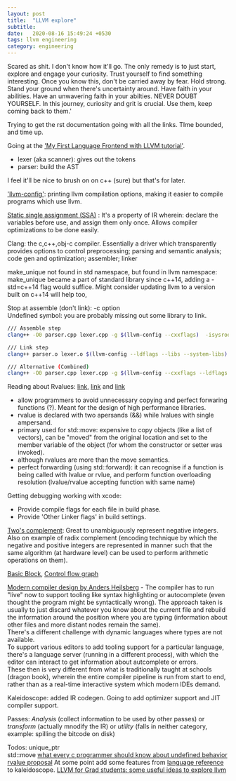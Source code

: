 ```yaml
---
layout: post
title:  "LLVM explore"
subtitle: 
date:   2020-08-16 15:49:24 +0530
tags: llvm engineering
category: engineering
---
```



Scared as shit. I don't know how it'll go. 
The only remedy is to just start, explore and engage your curiosity. Trust yourself to find something interesting.
Once you know this, don't be carried away by fear. Hold strong. Stand your ground when there's uncertainty around.
Have faith in your abilities. Have an unwavering faith in your abilties. NEVER DOUBT YOURSELF. In this journey, curiosity and grit is crucial. Use them, keep coming back to them.'

Trying to get the rst documentation going with all the links. TIme bounded, and time up.

Going at the ['My First Language Frontend with LLVM tutorial'](https://llvm.org/docs/tutorial/MyFirstLanguageFrontend/index.html).
- lexer (aka scanner): gives out the tokens
- parser: build the AST

I feel it'll be nice to brush on on c++ (sure) but that's for later.

['llvm-config'](https://llvm.org/docs/CommandGuide/llvm-config.html): printing llvm compilation options, making it easier to compile programs which use llvm.

[Static single assignment (SSA)](https://en.wikipedia.org/wiki/Static_single_assignment_form) : It's a property of IR wherein: declare the variables before use, and assign them only once. Allows compiler optimizations to be done easily.

Clang: the c,c++,obj-c compiler. Essentially a driver which transparently provides options to control preprocessing; parsing and semantic analysis; code gen and optimization; assembler; linker

make\_unique not found in std namespace, but found in llvm namespace: make_unique became a part of standard library since c++14, adding a -std=c++14 flag would suffice. Might consider updating llvm to a version built on c++14 will help too,  


Stop at assemble (don't link): -c option  
Undefined symbol: you are probably missing out some library to link.   

```bash
/// Assemble step
clang++ -O0 parser.cpp lexer.cpp -g $(llvm-config --cxxflags)  -isysroot /Library/Developer/CommandLineTools/SDKs/MacOSX.sdk -std=c++14
```

```bash
/// Link step
clang++ parser.o lexer.o $(llvm-config --ldflags --libs --system-libs) -lLLVMCore -lpthread
```

```bash
/// Alternative (Combined)
clang++ -O0 parser.cpp lexer.cpp -g $(llvm-config --cxxflags --ldflags --libs --system-libs) -isysroot /Library/Developer/CommandLineTools/SDKs/MacOSX.sdk -std=c++14
```


Reading about Rvalues: [link][1], [link][2] and [link][6]
- allow programmers to avoid unnecessary copying and perfect forwaring functions (?). Meant for the design of high performance libraries.
- rvalue is declared with two apersands (&&) while lvalues with single ampersand.
- primary used for std::move: expensive to copy objects (like a list of vectors), can be "moved" from the original location and set to the member variable of the object (for whom the constructor or setter was invoked). 
- although rvalues are more than the move semantics.
- perfect forwarding (using std::forward<T>): it can recognise if a function is being called with lvalue or rvlue, and perform function overloading resolution (lvalue/rvalue accepting function with same name)



Getting debugging working with xcode:
- Provide compile flags for each file in build phase.
- Provide 'Other Linker flags' in build settings.


[Two's complement][3]: Great to unambiguously represent negative integers. Also on example of radix complement (encoding technique by which the negative and positive integers are represented in manner such that the same algorithm (at hardware level) can be used to perform arithmetic operations on them).

[Basic Block][8], [Control flow graph][9]

[Modern compiler design by Anders Hejlsberg][10] - The compiler has to run "live" now to support tooling like syntax highlighting or autocomplete (even thought the program might be syntactically wrong). The approach taken is usually to just discard whatever you know about the current file and rebuild the information around the position where you are typing (information about other files and more distant nodes remain the same).  
There's a different challenge with dynamic languages where types are not available.  
To support various editors to add tooling support for a particular language, there's a language server (running in a different process), with which the editor can interact to get information about autcomplete or errors.  
These then is very different from what is traditionally taught at schools (dragon book), wherein the entire compiler pipeline is run from start to end, rather than as a real-time interactive system which modern IDEs demand.


Kaleidoscope: added IR codegen. Going to add optimizer support and JIT compiler support.

Passes: *Analysis* (collect information to be used by other passes) or *transform* (actually mnodify the IR) or *utility* (falls in neither category, example: spilling the bitcode on disk)


Todos:
unique_ptr  
std::move
[what every c programmer should know about undefined behavior][4] 
[rvalue proposal][5]
At some point add some features from [language reference][7] to kaleidoscope.
[LLVM for Grad students: some useful ideas to explore llvm][12]

[1]: http://www.open-std.org/jtc1/sc22/wg21/docs/papers/2006/n2027.html
[2]: http://thbecker.net/articles/rvalue_references/section_01.html
[3]: https://en.wikipedia.org/wiki/Two%27s_complement
[4]: https://web.archive.org/web/20200702085845/http://blog.llvm.org/2011/05/what-every-c-programmer-should-know.html
[5]: http://www.open-std.org/jtc1/sc22/wg21/docs/papers/2006/n2118.html
[6]: https://www.justsoftwaresolutions.co.uk/cplusplus/rvalue_references_and_perfect_forwarding.html
[7]: https://llvm.org/docs/LangRef.html
[8]: https://en.wikipedia.org/wiki/Basic_block
[9]: https://en.wikipedia.org/wiki/Control-flow_graph
[10]: https://channel9.msdn.com/Blogs/Seth-Juarez/Anders-Hejlsberg-on-Modern-Compiler-Construction
[11]: https://llvm.org/docs/Passes.html
[12]: https://www.cs.cornell.edu/~asampson/blog/llvm.html

